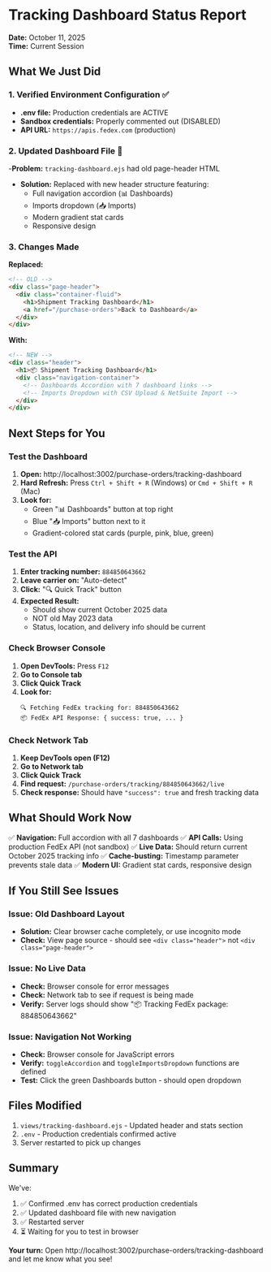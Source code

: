 # Tracking Dashboard Status Report
**Date:** October 11, 2025  
**Time:** Current Session

## What We Just Did

### 1. Verified Environment Configuration ✅
- **.env file:** Production credentials are ACTIVE
- **Sandbox credentials:** Properly commented out (DISABLED)
- **API URL:** `https://apis.fedex.com` (production)

### 2. Updated Dashboard File 🔄
-**Problem:** `tracking-dashboard.ejs` had old page-header HTML
- **Solution:** Replaced with new header structure featuring:
  - Full navigation accordion (📊 Dashboards)
  - Imports dropdown (📥 Imports)
  - Modern gradient stat cards
  - Responsive design

### 3. Changes Made
**Replaced:**
```html
<!-- OLD -->
<div class="page-header">
  <div class="container-fluid">
    <h1>Shipment Tracking Dashboard</h1>
    <a href="/purchase-orders">Back to Dashboard</a>
  </div>
</div>
```

**With:**
```html
<!-- NEW -->
<div class="header">
  <h1>📦 Shipment Tracking Dashboard</h1>
  <div class="navigation-container">
    <!-- Dashboards Accordion with 7 dashboard links -->
    <!-- Imports Dropdown with CSV Upload & NetSuite Import -->
  </div>
</div>
```

## Next Steps for You

### Test the Dashboard
1. **Open:** http://localhost:3002/purchase-orders/tracking-dashboard
2. **Hard Refresh:** Press `Ctrl + Shift + R` (Windows) or `Cmd + Shift + R` (Mac)
3. **Look for:**
   - Green "📊 Dashboards" button at top right
   - Blue "📥 Imports" button next to it
   - Gradient-colored stat cards (purple, pink, blue, green)

### Test the API
1. **Enter tracking number:** `884850643662`
2. **Leave carrier on:** "Auto-detect"
3. **Click:** "🔍 Quick Track" button
4. **Expected Result:**
   - Should show current October 2025 data
   - NOT old May 2023 data
   - Status, location, and delivery info should be current

### Check Browser Console
1. **Open DevTools:** Press `F12`
2. **Go to Console tab**
3. **Click Quick Track**
4. **Look for:**
   ```
   🔍 Fetching FedEx tracking for: 884850643662
   📦 FedEx API Response: { success: true, ... }
   ```

### Check Network Tab
1. **Keep DevTools open (F12)**
2. **Go to Network tab**
3. **Click Quick Track**
4. **Find request:** `/purchase-orders/tracking/884850643662/live`
5. **Check response:** Should have `"success": true` and fresh tracking data

## What Should Work Now

✅ **Navigation:** Full accordion with all 7 dashboards
✅ **API Calls:** Using production FedEx API (not sandbox)
✅ **Live Data:** Should return current October 2025 tracking info
✅ **Cache-busting:** Timestamp parameter prevents stale data
✅ **Modern UI:** Gradient stat cards, responsive design

## If You Still See Issues

### Issue: Old Dashboard Layout
- **Solution:** Clear browser cache completely, or use incognito mode
- **Check:** View page source - should see `<div class="header">` not `<div class="page-header">`

### Issue: No Live Data
- **Check:** Browser console for error messages
- **Check:** Network tab to see if request is being made
- **Verify:** Server logs should show "📦 Tracking FedEx package: 884850643662"

### Issue: Navigation Not Working
- **Check:** Browser console for JavaScript errors
- **Verify:** `toggleAccordion` and `toggleImportsDropdown` functions are defined
- **Test:** Click the green Dashboards button - should open dropdown

## Files Modified
1. `views/tracking-dashboard.ejs` - Updated header and stats section
2. `.env` - Production credentials confirmed active
3. Server restarted to pick up changes

## Summary
We've:
1. ✅ Confirmed .env has correct production credentials
2. ✅ Updated dashboard file with new navigation
3. ✅ Restarted server
4. ⏳ Waiting for you to test in browser

**Your turn:** Open http://localhost:3002/purchase-orders/tracking-dashboard and let me know what you see!
